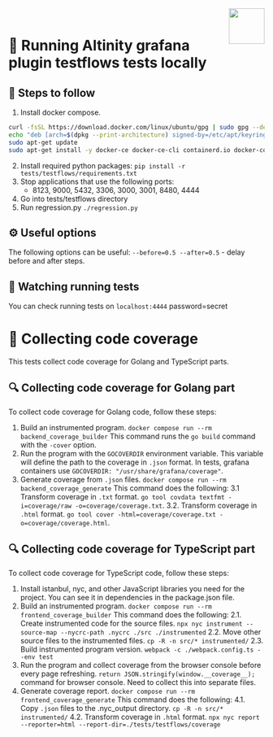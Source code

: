 <img align=right style="width: 5em;" src="https://github.com/user-attachments/assets/1e97270f-7925-4cc2-8791-8d0cc77fe512">

<br>

# 🧪 Running Altinity grafana plugin testflows tests locally

## 👣 Steps to follow

1. Install docker compose.
```bash
curl -fsSL https://download.docker.com/linux/ubuntu/gpg | sudo gpg --dearmor --yes -o /etc/apt/keyrings/docker.gpg
echo "deb [arch=$(dpkg --print-architecture) signed-by=/etc/apt/keyrings/docker.gpg] https://download.docker.com/linux/ubuntu $(lsb_release -cs) test" | sudo tee /etc/apt/sources.list.d/docker.list
sudo apt-get update
sudo apt-get install -y docker-ce docker-ce-cli containerd.io docker-compose-plugin 
```
2. Install required python packages:
  `pip install -r tests/testflows/requirements.txt`
3. Stop applications that use the following ports:
   - 8123, 9000, 5432, 3306, 3000, 3001, 8480, 4444
3. Go into tests/testflows directory
4. Run regression.py
  `./regression.py`
  
## ⚙️ Useful options
  The following options can be useful:
    `--before=0.5 --after=0.5` - delay before and after steps.

## 👀 Watching running tests
  You can check running tests on `localhost:4444` password=secret

# 🧾 Collecting code coverage

This tests collect code coverage for Golang and TypeScript parts.

## 🔍 Collecting code coverage for Golang part

To collect code coverage for Golang code, follow these steps:

1. Build an instrumented program.
  `docker compose run --rm backend_coverage_builder`
  This command runs the `go build` command with the `-cover` option.
2. Run the program with the `GOCOVERDIR` environment variable.
  This variable will define the path to the coverage in `.json` format.
  In tests, grafana containers use `GOCOVERDIR: "/usr/share/grafana/coverage"`.
3. Generate coverage from `.json` files.
  `docker compose run --rm backend_coverage_generate`
  This command does the following:
  3.1 Transform coverage in `.txt` format.
    `go tool covdata textfmt -i=coverage/raw -o=coverage/coverage.txt`.
  3.2. Transform coverage in `.html` format.
    `go tool cover -html=coverage/coverage.txt -o=coverage/coverage.html`.

## 🔍 Collecting code coverage for TypeScript part

To collect code coverage for TypeScript code, follow these steps:

1. Install istanbul, nyc, and other JavaScript libraries you need for the project.
  You can see it in dependencies in the package.json file.
2. Build an instrumented program.
  `docker compose run --rm frontend_coverage_builder`
  This command does the following:
  2.1. Create instrumented code for the source files.
    `npx nyc instrument --source-map --nycrc-path .nycrc ./src ./instrumented`
  2.2. Move other source files to the instrumented files.
    `cp -R -n src/* instrumented/`
  2.3. Build instrumented program version.
    `webpack -c ./webpack.config.ts --env test`
3. Run the program and collect coverage from the browser console before every page refreshing.
  `return JSON.stringify(window.__coverage__);` command for browser console.
  Need to collect this into separate files. 
4. Generate coverage report.
  `docker compose run --rm frontend_coverage_generate`
  This command does the following:
  4.1. Copy `.json` files to the .nyc_output directory.
    `cp -R -n src/* instrumented/`
  4.2. Transform coverage in `.html` format.
    `npx nyc report --reporter=html --report-dir=./tests/testflows/coverage`